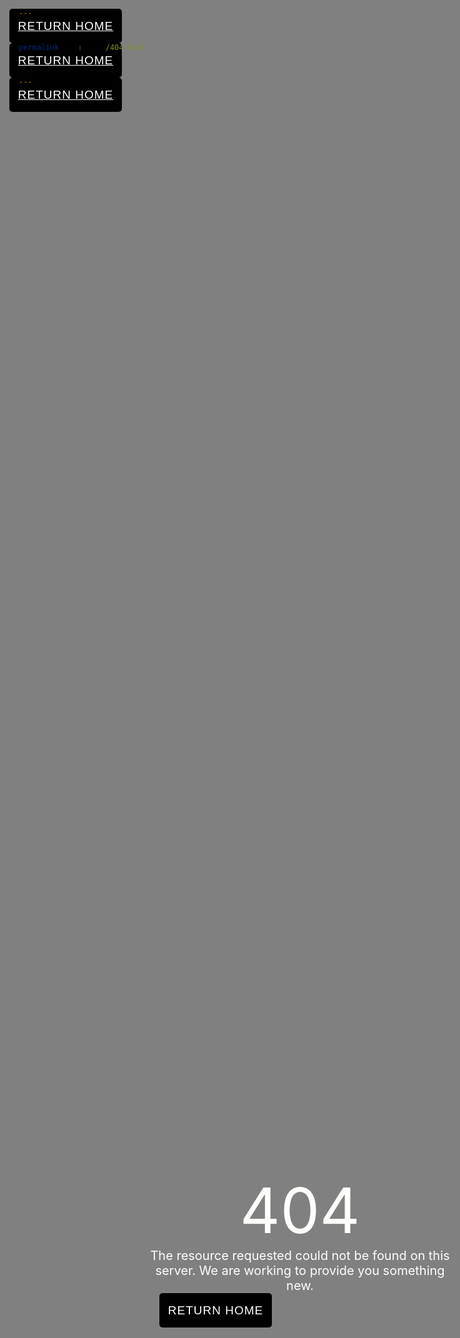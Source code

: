 ```yaml
---
permalink: /404.html
---
```


<style>

html, body {
  margin: 0;
  padding: 0;
  background: #808080;
}


.container {
 position: absolute;
  top: 50%;
  left: 50%;
  transform: translate(-50%, -50%);
}
 
.button {
  top: 50%;
  left: 50%;
  bottom: 10%
}
  
.error {
  color: #FFFDFA;
  text-align: center;
  font-size: 100px;
}

.error-message {
  color: #FFFDFA;
  text-align: center;
  font-size: 20px;
}
  
 span{
  position: relative;
  display: inline-flex;
  width: 180px;
  height: 55px;
  margin: 0 15px;
  perspective: 1000px;
}
span a{
  font-size: 19px;
  letter-spacing: 1px;
  transform-style: preserve-3d;
  transform: translateZ(-25px);
  transition: transform .25s;
  font-family: 'Montserrat', sans-serif;
  
}
span a:before,
span a:after{
  position: absolute;
  content: "RETURN HOME";
  height: 55px;
  width: 180px;
  display: flex;
  align-items: center;
  justify-content: center;
  border: 5px solid black;
  box-sizing: border-box;
  border-radius: 5px;
}
span a:before{
  color: #fff;
  background: #000;
  transform: rotateY(0deg) translateZ(25px);
}
span a:after{
  color: #000;
  transform: rotateX(90deg) translateZ(25px);
}
span a:hover{
  transform: translateZ(-25px) rotateX(-90deg);
}

</style>



<div class="container">
  
<div class="error">404</div>
  <div class="error-message"> 
The resource requested could not be found on this server. We are working to provide you something new.
  </div>

  <div class="button">
  <span><a href="index.html"></a></span> 
</div>
  
</div>

  

